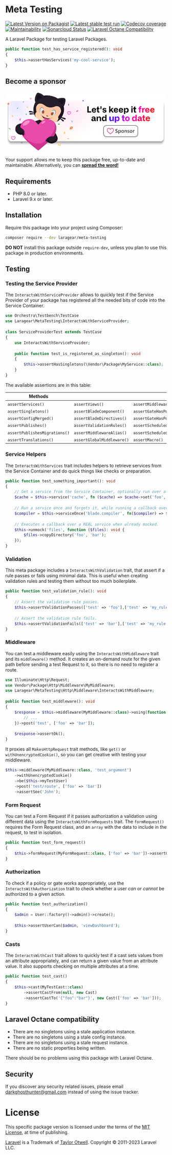 # Meta Testing
[![Latest Version on Packagist](https://img.shields.io/packagist/v/laragear/metatesting.svg)](https://packagist.org/packages/laragear/metatesting)
[![Latest stable test run](https://github.com/Laragear/MetaTesting/workflows/Tests/badge.svg)](https://github.com/Laragear/MetaTesting/actions)
[![Codecov coverage](https://codecov.io/gh/Laragear/MetaTesting/branch/1.x/graph/badge.svg?token=bogXap7Rjn)](https://codecov.io/gh/Laragear/MetaTesting)
[![Maintainability](https://api.codeclimate.com/v1/badges/184a74d77f15271129d3/maintainability)](https://codeclimate.com/github/Laragear/MetaTesting/maintainability)
[![Sonarcloud Status](https://sonarcloud.io/api/project_badges/measure?project=Laragear_MetaTesting&metric=alert_status)](https://sonarcloud.io/dashboard?id=Laragear_MetaTesting)
[![Laravel Octane Compatibility](https://img.shields.io/badge/Laravel%20Octane-Compatible-success?style=flat&logo=laravel)](https://laravel.com/docs/9.x/octane#introduction)

A Laravel Package for testing Laravel Packages.

```php
public function test_has_service_registered(): void
{
    $this->assertHasServices('my-cool-service');
}
```

## Become a sponsor

[![](.github/assets/support.png)](https://github.com/sponsors/DarkGhostHunter)

Your support allows me to keep this package free, up-to-date and maintainable. Alternatively, you can **[spread the word!](http://twitter.com/share?text=I%20am%20using%20this%20cool%20PHP%20package&url=https://github.com%2FLaragear%2FMetaTesting&hashtags=PHP,Laravel)**

## Requirements

* PHP 8.0 or later.
* Laravel 9.x or later.

## Installation

Require this package into your project using Composer:

```bash
composer require --dev laragear/meta-testing
```

**DO NOT** install this package outside `require-dev`, unless you plan to use this package in production environments. 

## Testing

### Testing the Service Provider

The `InteractsWithServiceProvider` allows to quickly test if the Service Provider of your package has registered all the needed bits of code into the Service Container.

```php
use Orchestra\Testbench\TestCase
use Laragear\MetaTesting\InteractsWithServiceProvider;

class ServiceProviderTest extends TestCase
{
    use InteractsWithServiceProvider;
    
    public function test_is_registered_as_singleton(): void
    {
        $this->assertHasSingletons(\Vendor\Package\MyService::class);
    }
}
```

The available assertions are in this table:

| Methods                       |                            |                               |
|-------------------------------|----------------------------|-------------------------------|
| `assertServices()`            | `assertViews()`            | `assertMiddlewareInGroup()`   |
| `assertSingletons()`          | `assertBladeComponent()`   | `assertGateHasPolicy()`       |
| `assertConfigMerged()`        | `assertBladeDirectives()`  | `assertGateHasPolicy()`       |
| `assertPublishes()`           | `assertValidationRules()`  | `assertScheduledTask()`       |
| `assertPublishesMigrations()` | `assertMiddlewareAlias()`  | `assertScheduledTaskRunsAt()` |
| `assertTranslations()`        | `assertGlobalMiddleware()` | `assertMacro()`               |

### Service Helpers

The `InteractsWithServices` trait includes helpers to retrieve services from the Service Container and do quick things like checks or preparation. 

```php
public function test_something_important(): void
{
    // Get a service from the Service Container, optionally run over a callback.
    $cache = $this->service('cache', fn ($cache) => $cache->set('foo', 'bar', 30));
    
    // Run a service once and forgets it, while running a callback over it.
    $compiler = $this->serviceOnce('blade.compiler', fn($compiler) => $compiler->check('cool'));
    
    // Executes a callback over a REAL service when already mocked.
    $this->unmock('files', function ($files): void {
        $files->copyDirectory('foo', 'bar');
    });
}
```

### Validation

This meta package includes a `InteractsWithValidation` trait, that assert if a rule passes or fails using minimal data. This is useful when creating validation rules and testing them without too much boilerplate.

```php
public function test_validation_rule(): void
{
    // Assert the validation rule passes.
    $this->assertValidationPasses(['test' => 'foo'],['test' => 'my_rule']);
    
    // Assert the validation rule fails.
    $this->assertValidationFails(['test' => 'bar'],['test' => 'my_rule']);
}
```

### Middleware

You can test a middleware easily using the `InteractsWithMiddleware` trait and its `middleware()` method. It creates an on-demand route for the given path before sending a test Request to it, so there is no need to register a route.

```php
use Illuminate\Http\Request;
use Vendor\Package\Http\Middleware\MyMiddleware;
use Laragear\MetaTesting\Http\Middleware\InteractsWithMiddleware;

public function test_middleware(): void
{
    $response = $this->middleware(MyMiddleware::class)->using(function (Request $request) {
        // ...
    })->post('test', ['foo' => 'bar']);
    
    $response->assertOk();
}
```

It proxies all `MakesHttpRequest` trait methods, like `get()` or `withUnencryptedCookie()`, so you can get creative with testing your middleware.

```php
$this->middleware(MyMiddleware::class, 'test_argument')
    ->withUnencryptedCookie()
    ->be($this->myTestUser)
    ->post('test/route', ['foo' => 'bar'])
    ->assertSee('John');
```

### Form Request

You can test a Form Request if it passes authorization a validation using different data using the `InteractsWithFormRequests` trait. The `formRequest()` requires the Form Request class, and an `array` with the data to include in the request, to test in isolation.

```php
public function test_form_request()
{
    $this->formRequest(MyFormRequest::class, ['foo' => 'bar'])->assertOk();
}
```

### Authorization

To check if a policy or gate works appropriately, use the `InteractsWithAuthorization` trait to check whether a user _can_ or _cannot_ be authorized to a given action.

```php
public function test_authorization()
{
    $admin = User::factory()->admin()->create();
    
    $this->assertUserCan($admin, 'viewDashboard');
}
```

### Casts

The `InteractsWithCast` trait allows to quickly test if a cast sets values from an attribute appropriately, and can return a given value from an attribute value. It also supports checking on multiple attributes at a time.

```php
public function test_cast()
{
    $this->cast(MyTestCast::class)
        ->assertCastFrom(null, new Cast)
        ->assertCastTo('{"foo":"bar"}', new Cast(['foo' => 'bar']));
}
```

## Laravel Octane compatibility

- There are no singletons using a stale application instance.
- There are no singletons using a stale config instance.
- There are no singletons using a stale request instance.
- There are no static properties being written.

There should be no problems using this package with Laravel Octane.

## Security

If you discover any security related issues, please email darkghosthunter@gmail.com instead of using the issue tracker.

# License

This specific package version is licensed under the terms of the [MIT License](LICENSE.md), at time of publishing.

[Laravel](https://laravel.com) is a Trademark of [Taylor Otwell](https://github.com/TaylorOtwell/). Copyright © 2011-2023 Laravel LLC.

